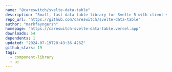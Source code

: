 ```yaml
---
name: "@careswitch/svelte-data-table"
description: "Small, fast data table library for Svelte 5 with client-side sorting, filtering, and pagination."
repo_url: "https://github.com/careswitch/svelte-data-table"
author: "markfayngersh"
homepage: "https://careswitch-svelte-data-table.vercel.app"
downloads: 54
dependents: 1
updated: "2024-07-19T20:43:36.426Z"
github_stars: 19
tags: 
  - component-library
  - ui
---
```

